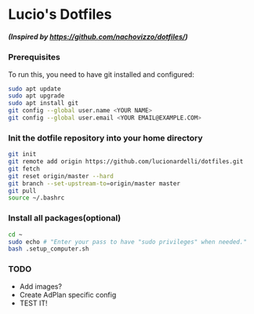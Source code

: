 # Lucio's Dotfiles
##### (Inspired by https://github.com/nachovizzo/dotfiles/)

### Prerequisites
To run this, you need to have git installed and configured:

```sh
sudo apt update
sudo apt upgrade
sudo apt install git
git config --global user.name <YOUR NAME>
git config --global user.email <YOUR EMAIL@EXAMPLE.COM>
```

### Init the dotfile repository into your home directory

```sh
git init
git remote add origin https://github.com/lucionardelli/dotfiles.git
git fetch
git reset origin/master --hard
git branch --set-upstream-to=origin/master master
git pull
source ~/.bashrc
```

### Install all packages(optional)

```sh
cd ~
sudo echo # "Enter your pass to have "sudo privileges" when needed."
bash .setup_computer.sh
```


### TODO
 - Add images?
 - Create AdPlan specific config
 - TEST IT!
